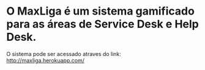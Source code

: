 # O MaxLiga é um sistema gamificado para as áreas de Service Desk e Help Desk.
O sistema pode ser acessado atraves do link: http://maxliga.herokuapp.com/
